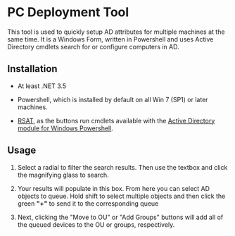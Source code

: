 # PC Deployment Tool

This tool is used to quickly setup AD attributes for multiple machines at the same time. It is a Windows Form, written in Powershell and uses Active Directory cmdlets search for or configure computers in AD.

## Installation

* At least .NET 3.5

* Powershell, which is installed by default on all Win 7 (SP1) or later machines.

* [RSAT](https://support.microsoft.com/en-us/help/2693643/remote-server-administration-tools-rsat-for-windows-operating-systems), as the buttons run cmdlets available with the [Active Directory module for Windows Powershell](https://docs.microsoft.com/en-us/powershell/module/addsadministration/?view=win10-ps).

## Usage

1. Select a radial to filter the search results. Then use the textbox and click the magnifying glass to search.

2. Your results will populate in this box. From here you can select AD objects to queue. Hold shift to select multiple objects and then click the green **"+"** to send it to the corresponding queue

3. Next, clicking the "Move to OU" or "Add Groups" buttons will add all of the queued devices to the OU or groups, respectively.
